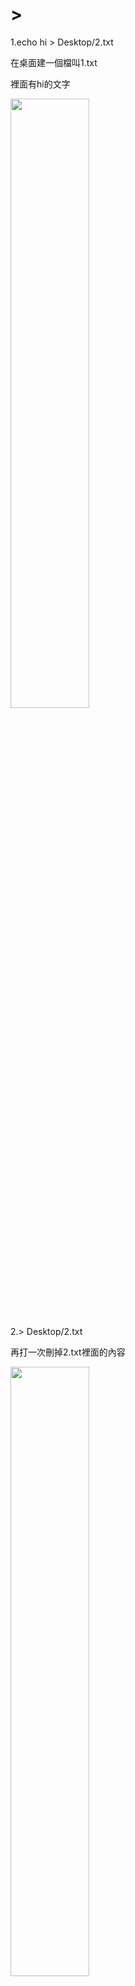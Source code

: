 ﻿# >
1.echo hi > Desktop/2.txt

在桌面建一個檔叫1.txt

裡面有hi的文字

<img src = "https://github.com/syuan0327/Linux-note/blob/master/%E6%96%B0%E5%A2%9E%E5%88%AA%E9%99%A4%E6%AA%94%E6%A1%88%E5%85%A7%E5%AE%B9/1.JPG" width=50% height=50%>

2.> Desktop/2.txt

再打一次刪掉2.txt裡面的內容

<img src = "https://github.com/syuan0327/Linux-note/blob/master/%E6%96%B0%E5%A2%9E%E5%88%AA%E9%99%A4%E6%AA%94%E6%A1%88%E5%85%A7%E5%AE%B9/2.JPG" width=50% height=50%>

*** *補充：如過原本沒有2.txt然後直接打這行指令的話會產生一個2.txt的檔 ***
